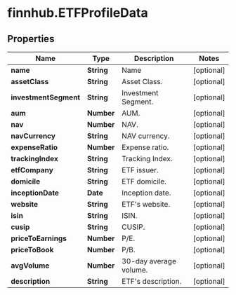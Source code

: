 # finnhub.ETFProfileData

## Properties

Name | Type | Description | Notes
------------ | ------------- | ------------- | -------------
**name** | **String** | Name | [optional] 
**assetClass** | **String** | Asset Class. | [optional] 
**investmentSegment** | **String** | Investment Segment. | [optional] 
**aum** | **Number** | AUM. | [optional] 
**nav** | **Number** | NAV. | [optional] 
**navCurrency** | **String** | NAV currency. | [optional] 
**expenseRatio** | **Number** | Expense ratio. | [optional] 
**trackingIndex** | **String** | Tracking Index. | [optional] 
**etfCompany** | **String** | ETF issuer. | [optional] 
**domicile** | **String** | ETF domicile. | [optional] 
**inceptionDate** | **Date** | Inception date. | [optional] 
**website** | **String** | ETF&#39;s website. | [optional] 
**isin** | **String** | ISIN. | [optional] 
**cusip** | **String** | CUSIP. | [optional] 
**priceToEarnings** | **Number** | P/E. | [optional] 
**priceToBook** | **Number** | P/B. | [optional] 
**avgVolume** | **Number** | 30-day average volume. | [optional] 
**description** | **String** | ETF&#39;s description. | [optional] 


